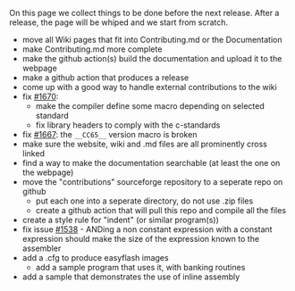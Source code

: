 On this page we collect things to be done before the next release. After a release, the page will be whiped and we start from scratch.

* move all Wiki pages that fit into Contributing.md or the Documentation
* make Contributing.md more complete
* make the github action(s) build the documentation and upload it to the webpage
* make a github action that produces a release
* come up with a good way to handle external contributions to the wiki
* fix [#1670](https://github.com/cc65/cc65/issues/1670):
    * make the compiler define some macro depending on selected standard
    * fix library headers to comply with the c-standards
* fix [#1667](https://github.com/cc65/cc65/issues/1667): the ```__CC65__``` version macro is broken
* make sure the website, wiki and .md files are all prominently cross linked
* find a way to make the documentation searchable (at least the one on the webpage)
* move the "contributions" sourceforge repository to a seperate repo on github
    * put each one into a seperate directory, do not use .zip files
    * create a github action that will pull this repo and compile all the files
* create a style rule for "indent" (or similar program(s))
* fix issue [#1538](https://github.com/cc65/cc65/issues/1538) - ANDing a non constant expression with a constant expression should make the size of the expression known to the assembler
* add a .cfg to produce easyflash images
    * add a sample program that uses it, with banking routines
* add a sample that demonstrates the use of inline assembly